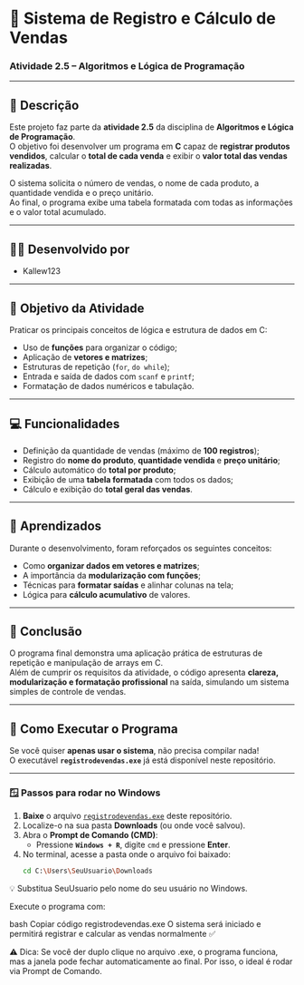 # 🛒 Sistema de Registro e Cálculo de Vendas  
### Atividade 2.5 – Algoritmos e Lógica de Programação

---

## 📘 Descrição
Este projeto faz parte da **atividade 2.5** da disciplina de **Algoritmos e Lógica de Programação**.  
O objetivo foi desenvolver um programa em **C** capaz de **registrar produtos vendidos**, calcular o **total de cada venda** e exibir o **valor total das vendas realizadas**.

O sistema solicita o número de vendas, o nome de cada produto, a quantidade vendida e o preço unitário.  
Ao final, o programa exibe uma tabela formatada com todas as informações e o valor total acumulado.

---

## 👨‍💻 Desenvolvido por
- Kallew123

---

## 🎯 Objetivo da Atividade
Praticar os principais conceitos de lógica e estrutura de dados em C:
- Uso de **funções** para organizar o código;  
- Aplicação de **vetores e matrizes**;  
- Estruturas de repetição (`for`, `do while`);  
- Entrada e saída de dados com `scanf` e `printf`;  
- Formatação de dados numéricos e tabulação.

---

## 💻 Funcionalidades
- Definição da quantidade de vendas (máximo de **100 registros**);  
- Registro do **nome do produto**, **quantidade vendida** e **preço unitário**;  
- Cálculo automático do **total por produto**;  
- Exibição de uma **tabela formatada** com todos os dados;  
- Cálculo e exibição do **total geral das vendas**.

---

## 🧠 Aprendizados
Durante o desenvolvimento, foram reforçados os seguintes conceitos:
- Como **organizar dados em vetores e matrizes**;  
- A importância da **modularização com funções**;  
- Técnicas para **formatar saídas** e alinhar colunas na tela;  
- Lógica para **cálculo acumulativo** de valores.  

---

## 🏁 Conclusão
O programa final demonstra uma aplicação prática de estruturas de repetição e manipulação de arrays em C.  
Além de cumprir os requisitos da atividade, o código apresenta **clareza, modularização e formatação profissional** na saída, simulando um sistema simples de controle de vendas.

---

## 🚀 Como Executar o Programa

Se você quiser **apenas usar o sistema**, não precisa compilar nada!  
O executável **`registrodevendas.exe`** já está disponível neste repositório.  

---

### 🪟 Passos para rodar no Windows

1. **Baixe** o arquivo [`registrodevendas.exe`](./registrodevendas.exe) deste repositório.  
2. Localize-o na sua pasta **Downloads** (ou onde você salvou).  
3. Abra o **Prompt de Comando (CMD)**:
   - Pressione **`Windows + R`**, digite `cmd` e pressione **Enter**.
4. No terminal, acesse a pasta onde o arquivo foi baixado:
   ```bash
   cd C:\Users\SeuUsuario\Downloads
💡 Substitua SeuUsuario pelo nome do seu usuário no Windows.

Execute o programa com:

bash
Copiar código
registrodevendas.exe
O sistema será iniciado e permitirá registrar e calcular as vendas normalmente ✅

⚠️ Dica: Se você der duplo clique no arquivo .exe, o programa funciona,
mas a janela pode fechar automaticamente ao final.
Por isso, o ideal é rodar via Prompt de Comando.
